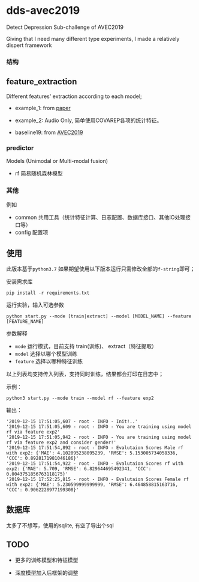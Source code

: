 # dds-avec2019
Detect Depression Sub-challenge of AVEC2019 

Giving that I need many different type experiments, I made a relatively dispert framework

### 结构
## feature_extraction

Different features' extraction according to each model;

- example_1: from [paper]()

- example_2: Audio Only, 简单使用COVAREP各项的统计特征。

- baseline19: from [AVEC2019]()


### predictor

Models (Unimodal or Multi-modal fusion)

- rf 简易随机森林模型

### 其他
例如
- common 共用工具（统计特征计算、日志配置、数据库接口、其他IO处理接口等）
- config 配置项

## 使用
此版本基于`python3.7` 如果期望使用以下版本运行只需修改全部的`f-string`即可；

安装需求库
```
pip install -r requirements.txt
```

运行实验，输入可选参数

```
python start.py --mode [train|extract] --model [MODEL_NAME] --feature [FEATURE_NAME]
```
参数解释

- `mode` 运行模式，目前支持 train(训练)、 extract（特征提取）
- `model` 选择以哪个模型训练
- `feature` 选择以哪种特征训练

以上列表均支持传入列表，支持同时训练，结果都会打印在日志中；

示例：
```
python3 start.py --mode train --model rf --feature exp2
```
输出：
```
'2019-12-15 17:51:05,607 - root - INFO - Init!..'
'2019-12-15 17:51:05,609 - root - INFO - You are training using model rf via feature exp2'
'2019-12-15 17:51:05,942 - root - INFO - You are training using model rf via feature exp2 and consider gender!'
'2019-12-15 17:51:54,892 - root - INFO - Evalutaion Scores Male rf with exp2: {'MAE': 4.102095238095239, 'RMSE': 5.153005734058336, 'CCC': 0.8928171981046186}'
'2019-12-15 17:51:54,922 - root - INFO - Evalutaion Scores rf with exp2: {'MAE': 5.709, 'RMSE': 6.829644695492341, 'CCC': 0.0043751856763118175}'
'2019-12-15 17:52:25,815 - root - INFO - Evalutaion Scores Female rf with exp2: {'MAE': 5.230599999999999, 'RMSE': 6.464858815163716, 'CCC': 0.9062228977199308}'
```


## 数据库

太多了不想写，使用的sqlite, 有空了导出个sql

## TODO

- 更多的训练模型和特征模型

- 深度模型加入后框架的调整
